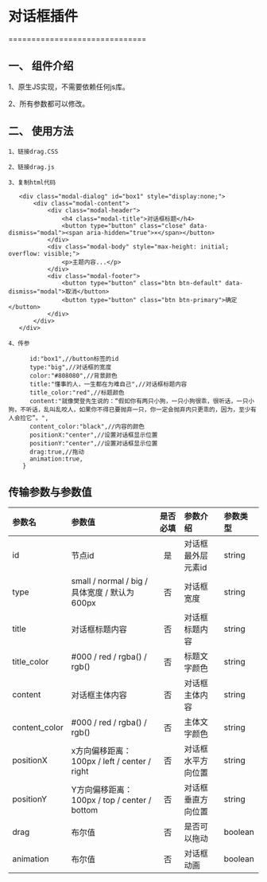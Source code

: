 # 对话框插件
==============================
## 一、 组件介绍
  
  1、原生JS实现，不需要依赖任何js库。
  
  2、所有参数都可以修改。
## 二、 使用方法

    1、链接drag.CSS
    
    2、链接drag.js
    
    3、复制html代码
    
 ```
    <div class="modal-dialog" id="box1" style="display:none;"> 
        <div class="modal-content">
    		<div class="modal-header">
    			<h4 class="modal-title">对话框标题</h4>
    			<button type="button" class="close" data-dismiss="modal"><span aria-hidden="true">×</span></button>
    		</div>
    		<div class="modal-body" style="max-height: initial; overflow: visible;">
    			<p>主题内容...</p>
    		</div>
    		<div class="modal-footer">
    			<button type="button" class="btn btn-default" data-dismiss="modal">取消</button>
    			<button type="button" class="btn btn-primary">确定</button>
    		</div>
        </div>
    </div>
```
    4、传参
```    var obj1 = {
      id:"box1",//button标签的id
      type:"big",//对话框的宽度
      color:"#808080",//背景颜色
      title:"懂事的人，一生都在为难自己",//对话框标题内容
      title_color:"red",//标题颜色
      content:"就像樊登先生说的：“假如你有两只小狗，一只小狗很乖，很听话，一只小狗，不听话，乱叫乱咬人，如果你不得已要抛弃一只，你一定会抛弃内只更乖的，因为，至少有人会捡它”。",
      content_color:"black",//内容的颜色
      positionX:"center",//设置对话框显示位置
      positionY:"center",//设置对话框显示位置
      drag:true,//拖动
      animation:true,
    }
```

 ## 传输参数与参数值
| 参数名 | 参数值 | 是否必填 | 参数介绍 | 参数类型 |
| :-----| :---- | :----: | :---- | :---- |
| id | 节点id | 是 | 对话框最外层元素id | string |
| type | small / normal / big / 具体宽度 / 默认为600px | 否 | 对话框宽度 | string |
| title | 对话框标题内容  | 否 | 对话框标题内容 | string |
| title_color | #000 / red / rgba() / rgb() | 否 | 标题文字颜色 | string |
| content | 对话框主体内容  | 否 | 对话框主体内容 | string |
| content_color | #000 / red / rgba() / rgb() | 否 | 主体文字颜色 | string |
| positionX | x方向偏移距离：100px / left / center / right | 否 | 对话框水平方向位置 | string |
| positionY | Y方向偏移距离：100px / top / center / bottom | 否 | 对话框垂直方向位置 | string |
| drag | 布尔值 | 否 | 是否可以拖动 | boolean |
| animation | 布尔值 | 否 | 对话框动画 | boolean |
